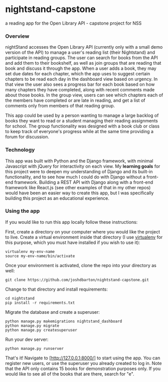 # nightstand-capstone
a reading app for the Open Library API - capstone project for NSS 

### Overview
nightStand accesses the Open Library API (currently only with a small demo version of the API) to manage a user's reading list (their Nightstand) and participate in reading groups. The user can search for books from the API and add them to their bookshelf, as well as join groups that are reading that book and discuss it through the app. When a user adds a book, they may set due dates for each chapter, which the app uses to suggest certain chapters to be read each day in the dashboard view based on urgency. In that view the user also sees a progress bar for each book based on how many chapters they have completed, along with recent comments made about those books.  In the group view, users can see which chapters each of the members have completed or are late in reading, and get a list of comments only from members of that reading group. 

This app could be used by a person wanting to manage a large backlog of books they want to read or a student managing their reading assignments for school.  The group functionality was designed with a book club or class to keep track of everyone's progress while at the same time providing a forum for discussion.  

### Technology
This app was built with Python and the Django framework, with minimal Javascript with jQuery for interactivity on each view.  My __learning goals__ for this project were to deepen my understanding of Django and its built-in functionality, and to see how much I could do with Django without a front-end framework. Building a REST API with Django along with a front-end framework like React.js (see other examples of that in my other repos) would have been an easier way to create this app, but I was specifically building this project as an educational experience.  

### Using the app

If you would like to run this app locally follow these instructions:

First, create a directory on your computer where you would like the project to live.  Create a virtual environment inside that directory (I use [virtualenv](https://virtualenv.pypa.io/en/stable/) for this purpose, which you must have installed if you wish to use it):
```
virtualenv my-env-name
source my-env-name/bin/activate
```
Once your environment is activated, clone the repo into your directory as well:
```
git clone https://github.com/joshdbarton/nightstand-capstone.git
```
Change to that directory and install requirements:

```
cd nightstand
pip install -r requirements.txt
```
Migrate the database and create a superuser:
```
python manage.py makemigrations nightstand_dashboard
python manage.py migrate
python manage.py createsuperuser
```
Run your dev server:
```
python manage.py runserver
```

That's it!  Navigate to [http://127.0.0.1:8000/] to start using the app. You can register new users, or use the superuser you already created to log in.  Note that the API only contains 15 books for demonstration purposes only. If you would like to see all of the books that are there, search for "e". 

